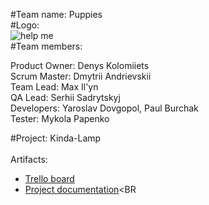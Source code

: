 #Team name: Puppies <BR>
#Logo: <BR>![help me](http://i65.tinypic.com/2zf8hoo.jpg "help me")<BR>
#Team members: <BR>


Product Owner: Denys Kolomiiets <BR>
Scrum Master: Dmytrii Andrievskii <BR>
Team Lead: Max Il'yn <BR>
QA Lead: Serhii Sadrytskyj <BR>
Developers: Yaroslav Dovgopol, Paul Burchak<BR>
Tester: Mykola Papenko<BR>

#Project: Kinda-Lamp <BR>
<BR>Artifacts:<BR>

* [Trello board](https://trello.com/b/GiRlMeRe/kinda-board "TRELLO")
* [Project documentation](https://docs.google.com/document/d/1s7mgYBIGsj7mAxSQLoYYF_097pDYV1SyPLg5Myy7nSA/edit?usp=drivesdk "Project documentation")<BR

